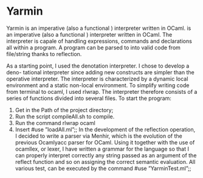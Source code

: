 # Yarmin
Yarmin is an imperative (also a functional ) interpreter written in OCaml. is an imperative (also a functional ) interpreter written in OCaml.
The interpreter is capale of handling expressions, commands and declarations
all within a program.
A program can be parsed to into valid code from file/string thanks to reflection.

As a starting point, I used the denotation interpreter. I chose to develop a deno-
tational interpreter since adding new constructs are simpler than the operative
interpreter.
The interpreter is characterized by a dynamic local environment and a static
non-local environment.
To simplify writing code from terminal to ocaml, I used rlwrap.
The interpreter therefore consists of a series of functions divided into several
files.
To start the program:
1. Get in the Path of the project directory;
2. Run the script compileAll.sh to compile.
3. Run the command rlwrap ocaml
4. Insert #use ”loadAll.ml”;;
In the development of the reflection operation, I decided to write a parser via
Menhir, which is the evolution of the previous Ocamlyacc parser for OCaml.
Using it together with the use of ocamllex, or lexer, I have written a grammar
for the language so that I can properly interpret correctly any string passed as
an argument of the reflect function and so on assigning the correct semantic
evaluation.
All various test, can be executed by the command #use ”YarminTest.ml”;;
